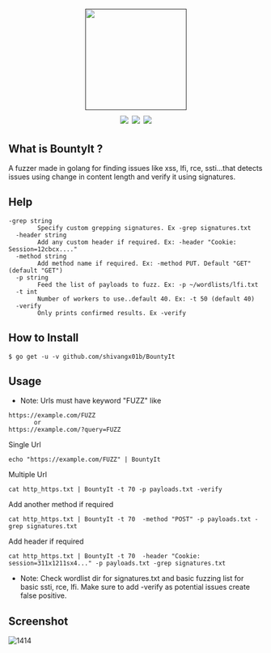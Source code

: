<h1 align="center">
  <br>
  <a href=""><img src="https://github.com/Shivangx01b/LfiMe/blob/main/static/logo.png" alt="" width="200px;"></a>
  <br>
  <img src="https://img.shields.io/github/languages/top/Shivangx01b/BountyIt?style=flat-square">
  <a href="https://goreportcard.com/report/github.com/Shivangx01b/BountyIt"><img src="https://goreportcard.com/badge/github.com/Shivangx01b/BountyIt"></a>
  <a href="https://twitter.com/intent/follow?screen_name=shivangx01b"><img src="https://img.shields.io/twitter/follow/shivangx01b?style=flat-square"></a>
</h1>

## What is BountyIt ?
A fuzzer made in golang for finding issues like xss, lfi, rce, ssti...that detects issues using change in content length and verify it using signatures.

## Help
```
-grep string
        Specify custom grepping signatures. Ex -grep signatures.txt
  -header string
        Add any custom header if required. Ex: -header "Cookie: Session=12cbcx...."
  -method string
        Add method name if required. Ex: -method PUT. Default "GET" (default "GET")
  -p string
        Feed the list of payloads to fuzz. Ex: -p ~/wordlists/lfi.txt
  -t int
        Number of workers to use..default 40. Ex: -t 50 (default 40)
  -verify
        Only prints confirmed results. Ex -verify

```

## How to Install

```
$ go get -u -v github.com/shivangx01b/BountyIt
```
## Usage

- Note:
 Urls must have keyword "FUZZ" like
 ```
 https://example.com/FUZZ 
        or 
 https://example.com/?query=FUZZ
 ```

Single Url
```plain
echo "https://example.com/FUZZ" | BountyIt
```
Multiple Url
```plain
cat http_https.txt | BountyIt -t 70 -p payloads.txt -verify
```
Add another method if required
```plain
cat http_https.txt | BountyIt -t 70  -method "POST" -p payloads.txt -grep signatures.txt
```
Add header if required
```plain
cat http_https.txt | BountyIt -t 70  -header "Cookie: session=311x1211sx4..." -p payloads.txt -grep signatures.txt
```

- Note:
  Check wordlist dir for signatures.txt and basic fuzzing list for basic ssti, rce, lfi.
  Make sure to add -verify as potential issues create false positive.

## Screenshot
![1414](https://github.com/Shivangx01b/LfiMe/blob/main/static/run.PNG)





